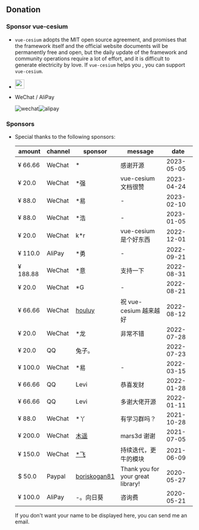 <!--
 * @Author: zouyaoji@https://github.com/zouyaoji
 * @Date: 2021-07-13 09:06:45
 * @LastEditTime: 2023-05-06 01:08:46
 * @LastEditors: zouyaoji 370681295@qq.com
 * @Description:
 * @FilePath: \vue-cesium\website\docs\en-US\donations.md
-->

## Donation

### Sponsor vue-cesium

- `vue-cesium` adopts the MIT open source agreement, and promises that the framework itself and the official website documents will be permanently free and open, but the daily update of the framework and community operations require a lot of effort, and it is difficult to generate electricity by love. If `vue-cesium` helps you , you can support `vue-cesium`.

- <a href="https://www.paypal.me/zouyaoji" target="_blank"><img src="https://zouyaoji.top/vue-cesium/images/paypal.png" style="height:25px;" /></a>
- WeChat / AliPay
  <div style="display: flex">
    <img alt="wechat" title="wechat" src="https://zouyaoji.top/vue-cesium/images/wechat.png">
    <img alt="alipay" title="alipay" src="https://zouyaoji.top/vue-cesium/images/alipay.png">
  </div>

### Sponsors

- Special thanks to the following sponsors:

  | amount   | channel | sponsor                                         | message                           | date       |
  | -------- | ------- | ----------------------------------------------- | --------------------------------- | ---------- |
  | ¥ 66.66  | WeChat  | \*                                              | 感谢开源                          | 2023-05-05 |
  | ¥ 20.0   | WeChat  | \*强                                            | vue-cesium 文档很赞               | 2023-04-24 |
  | ¥ 88.0   | WeChat  | \*易                                            | -                                 | 2023-02-10 |
  | ¥ 88.0   | WeChat  | \*浩                                            | -                                 | 2023-01-05 |
  | ¥ 20.0   | WeChat  | k\*r                                            | vue-cesium 是个好东西             | 2022-12-01 |
  | ¥ 110.0  | AliPay  | \*勇                                            | -                                 | 2022-09-21 |
  | ¥ 188.88 | WeChat  | \*意                                            | 支持一下                          | 2022-08-31 |
  | ¥ 20.0   | WeChat  | \*G                                             | -                                 | 2022-08-21 |
  | ¥ 66.66  | WeChat  | [houluy](https://github.com/houluy)             | 祝 vue-cesium 越来越好            | 2022-08-12 |
  | ¥ 20.0   | WeChat  | \*龙                                            | 非常不错                          | 2022-07-28 |
  | ¥ 20.0   | QQ      | 兔子。                                          |                                   | 2022-07-23 |
  | ¥ 100.0  | WeChat  | \*易                                            | -                                 | 2022-03-15 |
  | ¥ 66.66  | QQ      | Levi                                            | 恭喜发财                          | 2022-01-28 |
  | ¥ 66.66  | QQ      | Levi                                            | 多谢大佬开源                      | 2022-01-11 |
  | ¥ 88.0   | WeChat  | \*丫                                            | 有学习群吗？                      | 2021-10-28 |
  | ¥ 200.0  | WeChat  | [木遥](https://github.com/muyao1987)            | mars3d 谢谢                       | 2021-07-05 |
  | ¥ 150.0  | WeChat  | [\*飞](https://github.com/ZephyrTan)            | 持续迭代，更牛的模块              | 2021-06-09 |
  | $ 50.0   | Paypal  | [boriskogan81](https://github.com/boriskogan81) | Thank you for your great library! | 2020-05-27 |
  | ¥ 100.0  | AliPay  | -。向日葵                                       | 咨询费                            | 2020-05-21 |

  If you don't want your name to be displayed here, you can send me an email.
